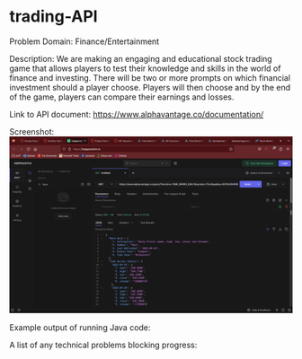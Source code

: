 # trading-API
Problem Domain: Finance/Entertainment

Description: We are making an engaging and educational stock trading game that allows players to test their knowledge 
and skills in the world of finance and investing. There will be two or more prompts on which financial investment 
should a player choose. Players will then choose and by the end of the game, players can compare their earnings and
losses. 

Link to API document: https://www.alphavantage.co/documentation/

Screenshot: ![HoppScotch_Screenshot.png](screenshots/HoppScotch_Screenshot.png)

Example output of running Java code: 

A list of any technical problems blocking progress: 
